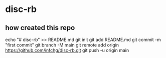 # disc-rb

## how  created this repo 

echo "# disc-rb" >> README.md
git init
git add README.md
git commit -m "first commit"
git branch -M main
git remote add origin https://github.com/infchg/disc-rb.git
git push -u origin main

